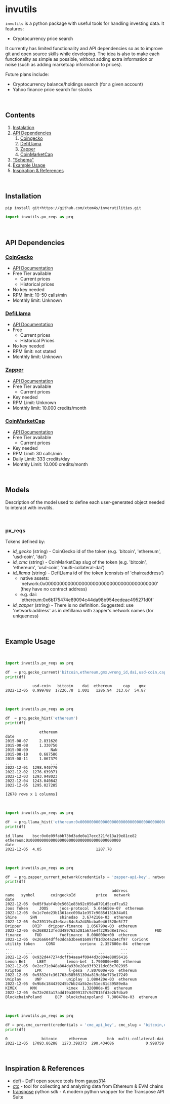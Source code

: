 # invutils

`invutils` is a python package with useful tools for handling investing data. It features:
- Cryptocurrency price search

It currently has limited functionality and API dependencies so as to improve git and open source skills while developing. The idea is also to make each functionality as simple as possible, without adding extra information or noise (such as adding marketcap information to prices).

Future plans include:
- Cryptocurrency balance/holdings search (for a given account)
- Yahoo finance price search for stocks

<br>

## Contents

1. [Instalation](#installation)
2. [API Dependencies](#api-dependencies)
	1. [Coingecko](#coingecko)
	2. [DefiLlama](#defillama)
	3. [Zapper](#zapper)
	4. [CoinMarketCap](#coinmarketcap)
3. ["Schema"](#schema)
3. [Example Usage](#example-usage)
4. [Inspiration & References](#inspiration-&-references)

<br>

## Installation

```sh
pip install git+https://github.com/xtom4s/inverutilities.git
```

```python
import invutils.px_reqs as prq
```

<br>

## API Dependencies

### [CoinGecko](https://www.coingecko.com/)
- [API Documentation](https://www.coingecko.com/en/api/documentation)
- Free Tier available
	- Current prices
	- Historical prices
- No key needed
- RPM limit: 10-50 calls/min
- Monthly limit: Unknown

### [DefiLlama](https://defillama.com/)
- [API Documentation](https://defillama.com/docs/api)
- Free
	- Current prices
	- Historical Prices
- No key needed
- RPM limit: not stated
- Monthly limit: Unknown

### [Zapper](https://zapper.fi/)
- [API Documentation](https://studio.zapper.fi/docs/apis/getting-started)
- Free Tier available
	- Current prices
- Key needed
- RPM Limit: Unknown
- Monthly limit: 10.000 credits/month

### [CoinMarketCap](https://coinmarketcap.com/)
- [API Documentation](https://coinmarketcap.com/api/)
- Free Tier available
	- Current prices
- Key needed
- RPM Limit: 30 calls/min
- Daily Limit: 333 credits/day
- Monthly Limit: 10.000 credits/month

<br>

## Models
Description of the model used to define each user-generated object needed to interact with invutils.

<br>

### px_reqs
Tokens defined by:
- _id_gecko_ (string) - CoinGecko id of the token (e.g. 'bitcoin', 'ethereum', 'usd-coin', 'dai')
- _id_cmc_ (string) - CoinMarketCap slug of the token (e.g. 'bitcoin', 'ethereum', 'usd-coin', 'multi-collateral-dai')
- _id_llama_ (string) - DefiLlama id of the token (consists of 'chain:address')
	- native assets: 'network:0x0000000000000000000000000000000000000000' (they have no contract address)
	- e.g. dai: 'ethereum:0x6b175474e89094c44da98b954eedeac495271d0f'
- _id_zapper_ (string) - There is no definition. Suggested: use 'network:address' as in defillama with zapper's network names (for uniqueness)

<br>

## Example Usage

<br>

```python
import invutils.px_reqs as prq

df  = prq.gecko_current('bitcoin,ethereum,gmx,wrong_id,dai,usd-coin,cap')
print(df)
```
```text
            usd-coin   bitcoin    dai  ethereum     cap    gmx
2022-12-05  0.999788  17226.78  1.001   1286.94  313.67  54.87
```

<br>

```python
import invutils.px_reqs as prq

df  = prq.gecko_hist('ethereum')
print(df)
```
```text
               ethereum
date                   
2015-08-07     2.831620
2015-08-08     1.330750
2015-08-09          NaN
2015-08-10     0.687586
2015-08-11     1.067379
...                 ...
2022-12-01  1298.940770
2022-12-02  1276.639371
2022-12-03  1293.948023
2022-12-04  1243.040842
2022-12-05  1295.027285

[2678 rows x 1 columns]
```

<br>

```python
import invutils.px_reqs as prq

df  = prq.llama_hist('ethereum:0x0000000000000000000000000000000000000000,bsc:0x0e09fabb73bd3ade0a17ecc321fd13a19e81ce82')
print(df)
```
```text
id_llama	bsc:0x0e09fabb73bd3ade0a17ecc321fd13a19e81ce82	ethereum:0x0000000000000000000000000000000000000000
date		
2022-12-05	4.05						1287.78
```

<br>

```python
import invutils.px_reqs as prq

df  = prq.zapper_current_network(credentials = 'zapper-api-key', network = 'ethereum')
print(df)
```
```text
                                               address                   name	symbol       coingeckoId         price   network  
date                                                                            
2022-12-05  0x05f9abf4b0c5661e83b92c056a8791d5ccd7ca52             Joos Token	  JOOS     joos-protocol  5.646650e-07  ethereum
2022-12-05  0x1c7ede23b1361acc098a1e357c9085d131b34a01                  Shine	   SHN          shinedao  3.674210e-03  ethereum
2022-12-05  0x239119c43e3cac84c8a2d45bcba0e46f528e5f77                Dripper	  DRIP   dripper-finance  1.056790e-03  ethereum
2022-12-05  0x2688213fedd489762a281a67ae4f2295d8e17ecc            FUD finance	   FUD        fudfinance  0.000000e+00  ethereum
2022-12-05  0x26a604dffe3ddab3bee816097f81d3c4a2a4cf97  CorionX utility token	  CORX           corionx  2.357800e-04  ethereum
...                                                ...                    ...	   ...               ...           ...       ...
2022-12-05  0x932d447274dcffb4aea4f0944d3c804e88056416              Lemon Bet	  LBET         lemon-bet  1.790000e+00  ethereum
2022-12-05  0x2cc71c048a804da930e28e93f3211dc03c702995                Kripton	   LPK            l-pesa  7.807000e-05  ethereum
2022-12-05  0x9332dfc361763d58565139da819c86e773e17249                Uniplay	   UNP           uniplay  1.080420e-03  ethereum
2022-12-05  0x9b8c184439245b7bb24a5b2ec51ec81c39589e8a                  KIMEX	   KMX             kimex  1.320000e-05  ethereum
2022-12-05  0x72e203a17add19a3099137c9d7015fd3e2b7dba9       BlockchainPoland	   BCP  blockchainpoland  7.300470e-03  ethereum
```

<br>

```python
import invutils.px_reqs as prq

df = prq.cmc_current(credentials = 'cmc_api_key', cmc_slug = 'bitcoin,ethereum,bnb,multi-collateral-dai')
print(df)
```
```text
0               bitcoin     ethereum         bnb  multi-collateral-dai
2022-12-05  17093.86288  1273.398373  290.434686              0.998759
```

<br>

## Inspiration & References

- [defi](https://github.com/gauss314/defi) - DeFi open source tools from [gauss314](https://github.com/gauss314)
- [ctc](https://github.com/fei-protocol/checkthechain) - tool for collecting and analyzing data from Ethereum & EVM chains
- [transpose](https://github.com/TransposeData/transpose-python-sdk) python sdk - A modern python wrapper for the Transpose API Suite
